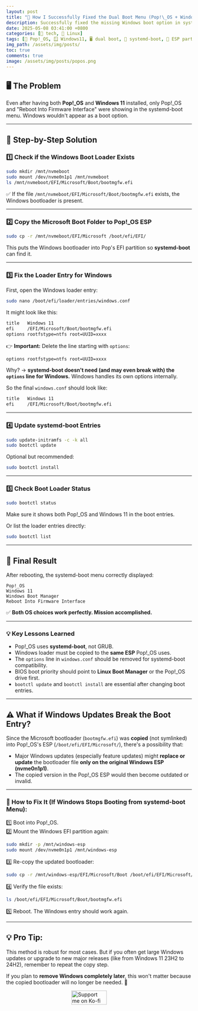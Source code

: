 ```yaml
---
layout: post
title: "📝 How I Successfully Fixed the Dual Boot Menu (Pop!\_OS + Windows)"
description: Successfully fixed the missing Windows boot option in systemd-boot with Pop!_OS 22.04. Step-by-step guide covering ESP partition issues, windows.conf mistakes, and the final working solution.
date: 2025-05-08 03:41:00 +0800
categories: [🤖 tech, 🐧 Linux]
tags: [🐧 Pop!_OS, 🪟 Windows11, 🖥 dual boot, 🧠 systemd-boot, 💾 ESP partition, 🐞 Linux troubleshooting]
img_path: /assets/img/posts/
toc: true 
comments: true 
image: /assets/img/posts/popos.png
---
```


## 🖥️ **The Problem**

Even after having both **Pop!\_OS** and **Windows 11** installed, only Pop!\_OS and "Reboot Into Firmware Interface" were showing in the systemd-boot menu. Windows wouldn't appear as a boot option.

---

## 🔧 **Step-by-Step Solution**

### 1️⃣ **Check if the Windows Boot Loader Exists**

```bash
sudo mkdir /mnt/nvmeboot
sudo mount /dev/nvme0n1p1 /mnt/nvmeboot
ls /mnt/nvmeboot/EFI/Microsoft/Boot/bootmgfw.efi
```

✅ If the file `/mnt/nvmeboot/EFI/Microsoft/Boot/bootmgfw.efi` exists, the Windows bootloader is present.

---

### 2️⃣ **Copy the Microsoft Boot Folder to Pop!\_OS ESP**

```bash
sudo cp -r /mnt/nvmeboot/EFI/Microsoft /boot/efi/EFI/
```

This puts the Windows bootloader into Pop's EFI partition so **systemd-boot** can find it.

---

### 3️⃣ **Fix the Loader Entry for Windows**

First, open the Windows loader entry:

```bash
sudo nano /boot/efi/loader/entries/windows.conf
```

It might look like this:

```bash
title   Windows 11
efi     /EFI/Microsoft/Boot/bootmgfw.efi
options rootfstype=ntfs root=UUID=xxxx
```

👉 **Important:** Delete the line starting with `options`:

```bash
options rootfstype=ntfs root=UUID=xxxx
```

Why? → **systemd-boot doesn't need (and may even break with) the `options` line for Windows.**
Windows handles its own options internally.

So the final `windows.conf` should look like:

```bash
title   Windows 11
efi     /EFI/Microsoft/Boot/bootmgfw.efi
```

---

### 4️⃣ **Update systemd-boot Entries**

```bash
sudo update-initramfs -c -k all
sudo bootctl update
```

Optional but recommended:

```bash
sudo bootctl install
```

---

### 5️⃣ **Check Boot Loader Status**

```bash
sudo bootctl status
```

Make sure it shows both Pop!\_OS and Windows 11 in the boot entries.

Or list the loader entries directly:

```bash
sudo bootctl list
```

---

## 🏁 **Final Result**

After rebooting, the systemd-boot menu correctly displayed:

```
Pop!_OS
Windows 11
Windows Boot Manager
Reboot Into Firmware Interface
```

✅ **Both OS choices work perfectly. Mission accomplished.**

---

### 💡 **Key Lessons Learned**

* Pop!\_OS uses **systemd-boot**, not GRUB.
* Windows loader must be copied to the **same ESP** Pop!\_OS uses.
* The `options` line in `windows.conf` should be removed for systemd-boot compatibility.
* BIOS boot priority should point to **Linux Boot Manager** or the Pop!\_OS drive first.
* `bootctl update` and `bootctl install` are essential after changing boot entries.

---

## ⚠ What if Windows Updates Break the Boot Entry?

Since the Microsoft bootloader (`bootmgfw.efi`) was **copied** (not symlinked) into Pop!_OS's ESP (`/boot/efi/EFI/Microsoft/`), there's a possibility that:

- Major Windows updates (especially feature updates) might **replace or update** the bootloader file **only on the original Windows ESP (nvme0n1p1)**.
- The copied version in the Pop!_OS ESP would then become outdated or invalid.

---

### 🔄 How to Fix It (If Windows Stops Booting from systemd-boot Menu):

1️⃣ Boot into Pop!_OS.  
2️⃣ Mount the Windows EFI partition again:

```bash
sudo mkdir -p /mnt/windows-esp
sudo mount /dev/nvme0n1p1 /mnt/windows-esp
```

3️⃣ Re-copy the updated bootloader:

```bash
sudo cp -r /mnt/windows-esp/EFI/Microsoft/Boot /boot/efi/EFI/Microsoft/
```

4️⃣ Verify the file exists:

```bash
ls /boot/efi/EFI/Microsoft/Boot/bootmgfw.efi
```

5️⃣ Reboot. The Windows entry should work again.

---

## 💡 Pro Tip:

This method is robust for most cases. But if you often get large Windows updates or upgrade to new major releases (like from Windows 11 23H2 to 24H2), remember to repeat the copy step.

If you plan to **remove Windows completely later**, this won't matter because the copied bootloader will no longer be needed. 🎉

<div style="display: flex; justify-content: center; align-items: center; margin: 1em 0;">
  <div style="position: relative; display: inline-block; width: 150px; height: auto;">
    <img src="https://cdn.buymeacoffee.com/buttons/v2/default-yellow.png"
         alt="Support me on Ko-fi"
         width="150"
         loading="lazy"
         style="display: block; width: 80%; height: auto;">
    <div onclick="window.open('https://ko-fi.com/kikisec', '_blank')"
         style="position: absolute; top: 0; left: 0; width: 100%; height: 100%; background: transparent; cursor: pointer;">
    </div>
  </div>
</div>
